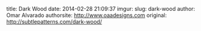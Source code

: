 title: Dark Wood
date: 2014-02-28 21:09:37
imgur: 
slug: dark-wood
author: Omar Alvarado
authorsite: http://www.oaadesigns.com
original: http://subtlepatterns.com/dark-wood/
